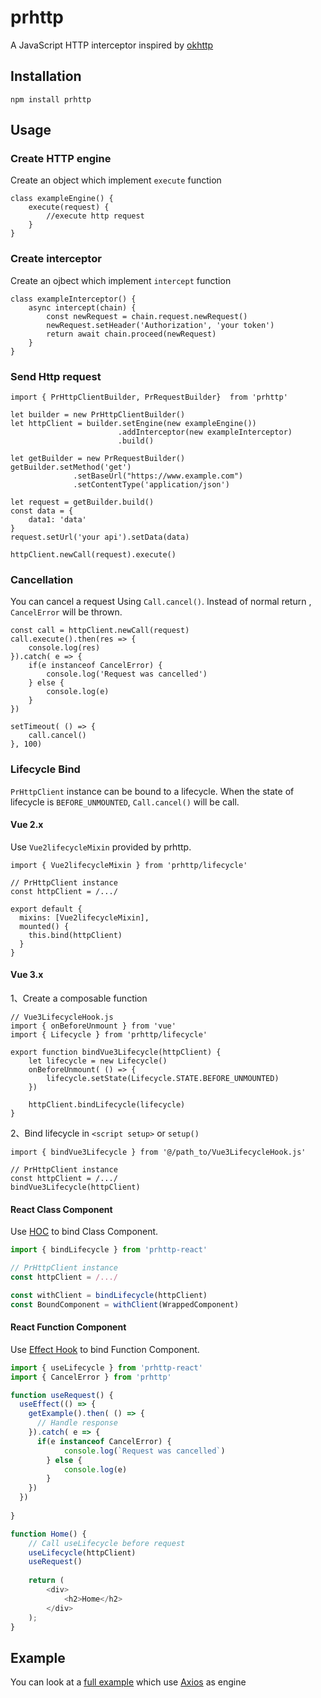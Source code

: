 # prhttp
A JavaScript HTTP interceptor inspired by [okhttp](https://github.com/square/okhttp)

## Installation
```shell
npm install prhttp
```

## Usage
### Create HTTP engine
Create an object which implement `execute` function
```
class exampleEngine() {
    execute(request) {
        //execute http request
    }
}
```
### Create interceptor
Create an ojbect which implement `intercept` function
```
class exampleInterceptor() {
    async intercept(chain) {
        const newRequest = chain.request.newRequest()
        newRequest.setHeader('Authorization', 'your token')
        return await chain.proceed(newRequest)
    }
}
```
### Send Http request
```
import { PrHttpClientBuilder, PrRequestBuilder}  from 'prhttp'

let builder = new PrHttpClientBuilder()
let httpClient = builder.setEngine(new exampleEngine())
                        .addInterceptor(new exampleInterceptor)
                        .build()

let getBuilder = new PrRequestBuilder()
getBuilder.setMethod('get')
              .setBaseUrl("https://www.example.com")
              .setContentType('application/json')

let request = getBuilder.build()
const data = {
    data1: 'data'
}
request.setUrl('your api').setData(data)

httpClient.newCall(request).execute()
```
### Cancellation
You can cancel a request Using `Call.cancel()`. Instead of normal return , `CancelError` will be thrown.
```
const call = httpClient.newCall(request)
call.execute().then(res => {
    console.log(res)
}).catch( e => {
    if(e instanceof CancelError) {
        console.log('Request was cancelled')
    } else {
        console.log(e)
    }
})

setTimeout( () => {
    call.cancel()
}, 100)
```

### Lifecycle Bind
`PrHttpClient` instance can be bound to a lifecycle. When the state of lifecycle is `BEFORE_UNMOUNTED`, `Call.cancel()` will be call.
#### Vue 2.x 
Use `Vue2lifecycleMixin` provided by prhttp.
```
import { Vue2lifecycleMixin } from 'prhttp/lifecycle'

// PrHttpClient instance
const httpClient = /.../

export default {
  mixins: [Vue2lifecycleMixin],
  mounted() {
    this.bind(httpClient)
  }
}
```

#### Vue 3.x

1、Create a composable function
```
// Vue3LifecycleHook.js
import { onBeforeUnmount } from 'vue'
import { Lifecycle } from 'prhttp/lifecycle'

export function bindVue3Lifecycle(httpClient) {
    let lifecycle = new Lifecycle()
    onBeforeUnmount( () => {
        lifecycle.setState(Lifecycle.STATE.BEFORE_UNMOUNTED)
    })
    
    httpClient.bindLifecycle(lifecycle)
}
```

2、Bind lifecycle in `<script setup>` or `setup()`
```
import { bindVue3Lifecycle } from '@/path_to/Vue3LifecycleHook.js'

// PrHttpClient instance
const httpClient = /.../
bindVue3Lifecycle(httpClient)
```

#### React Class Component
Use [HOC](https://reactjs.org/docs/higher-order-components.html) to bind Class Component.
```javascript
import { bindLifecycle } from 'prhttp-react'

// PrHttpClient instance
const httpClient = /.../

const withClient = bindLifecycle(httpClient)
const BoundComponent = withClient(WrappedComponent)

```

#### React Function Component
Use [Effect Hook](https://reactjs.org/docs/hooks-effect.html) to bind Function Component.
```javascript
import { useLifecycle } from 'prhttp-react'
import { CancelError } from 'prhttp'

function useRequest() {
  useEffect(() => {
    getExample().then( () => {
      // Handle response
    }).catch( e => {
      if(e instanceof CancelError) {
            console.log(`Request was cancelled`)
        } else {
            console.log(e)
        }
    })
  })
  
}

function Home() {
    // Call useLifecycle before request
    useLifecycle(httpClient)
    useRequest()
    
    return (
        <div>
            <h2>Home</h2>
        </div>
    );
}
```

## Example
You can look at a [full example](example/index.js) which use [Axios](https://github.com/axios/axios) as engine